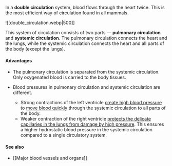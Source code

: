 In a **double circulation** system, blood flows through the heart twice. This is the most efficient way of circulation found in all mammals.

![[double_circulation.webp|500]]

This system of circulation consists of two parts — **pulmonary circulation** and **systemic circulation**. The pulmonary circulation connects the heart and the lungs, while the systemic circulation connects the heart and all parts of the body (except the lungs).

#### Advantages
- The pulmonary circulation is separated from the systemic circulation.
  Only oxygenated blood is carried to the body tissues.

- Blood pressures in pulmonary circulation and systemic circulation are different. 
	- Strong contractions of the left ventricle <u>create high blood pressure</u> to <u>move blood quickly</u> through the systemic circulation to all parts of the body.
	- Weaker contraction of the right ventricle <u>protects the delicate capillaries in the lungs from damage by high pressure</u>.
  This ensures a higher hydrostatic blood pressure in the systemic circulation compared to a single circulatory system.

#### See also
- [[Major blood vessels and organs]]
